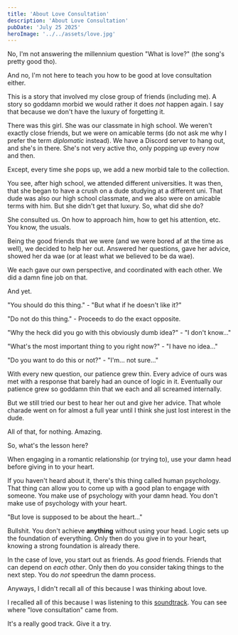 ```yaml
---
title: 'About Love Consultation'
description: 'About Love Consultation'
pubDate: 'July 25 2025'
heroImage: '../../assets/love.jpg'
---
```


No, I'm not answering the millennium question "What is love?" (the song's pretty good tho).

And no, I'm not here to teach you how to be good at love consultation either.

This is a story that involved my close group of friends (including me). A story so goddamn morbid we would rather it does *not* happen again. I say that because we don't have the luxury of forgetting it.

There was this girl. She was our classmate in high school. We weren't exactly close friends, but we were on amicable terms (do not ask me why I prefer the term *diplomatic* instead). We have a Discord server to hang out, and she's in there. She's not very active tho, only popping up every now and then.

Except, every time she pops up, we add a new morbid tale to the collection.

You see, after high school, we attended different universities. It was then, that she began to have a crush on a dude studying at a different uni. That dude was also our high school classmate, and we also were on amicable terms with him. But she didn't get that luxury. So, what did she do?

She consulted us. On how to approach him, how to get his attention, etc. You know, the usuals.

Being the good friends that we were (and we were bored af at the time as well), we decided to help her out. Answered her questions, gave her advice, showed her da wae (or at least what we believed to be da wae).

We each gave our own perspective, and coordinated with each other. We did a damn fine job on that.

And yet.

"You should do this thing." - "But what if he doesn't like it?"

"Do not do this thing." - Proceeds to do the exact opposite.

"Why the heck did you go with this obviously dumb idea?" - "I don't know..."

"What's the most important thing to you right now?" - "I have no idea..."

"Do you want to do this or not?" - "I'm... not sure..."

With every new question, our patience grew thin. Every advice of ours was met with a response that barely had an ounce of logic in it. Eventually our patience grew so goddamn thin that we each and all screamed internally.

But we still tried our best to hear her out and give her advice. That whole charade went on for almost a full year until I think she just lost interest in the dude.

All of that, for nothing. Amazing.

So, what's the lesson here?

When engaging in a romantic relationship (or trying to), use your damn head before giving in to your heart.

If you haven't heard about it, there's this thing called human psychology. That thing can allow you to come up with a good plan to engage with someone. You make use of psychology with your damn head. You don't make use of psychology with your heart.

"But love is supposed to be about the heart..."

Bullshit. You don't achieve **anything** without using your head. Logic sets up the foundation of everything. Only then do you give in to your heart, knowing a strong foundation is already there.

In the case of love, you start out as friends. As *good* friends. Friends that can depend on *each other*. Only then do you consider taking things to the next step. You do *not* speedrun the damn process.

Anyways, I didn't recall all of this because I was thinking about love.

I recalled all of this because I was listening to this [soundtrack](https://www.youtube.com/watch?v=EhQwOE4GBgk). You can see where "love consultation" came from.

It's a really good track. Give it a try.